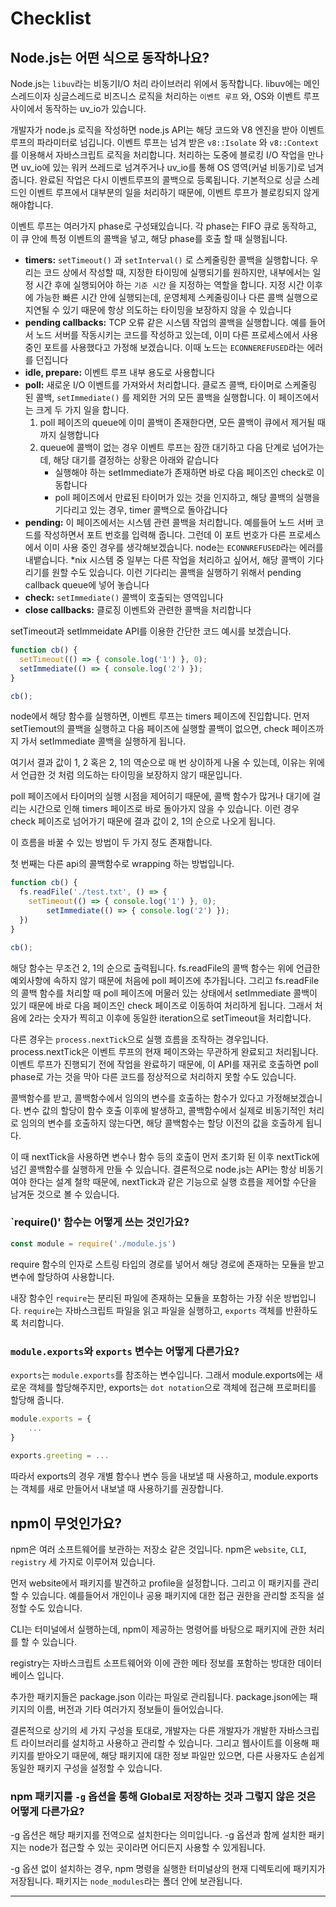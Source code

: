 # Checklist

## Node.js는 어떤 식으로 동작하나요?

Node.js는 `libuv`라는 비동기I/O 처리 라이브러리 위에서 동작합니다. libuv에는 메인스레드이자 싱글스레드로 비즈니스 로직을 처리하는  `이벤트 루프` 와, OS와 이벤트 루프 사이에서 동작하는 uv_io가 있습니다.

개발자가 node.js 로직을 작성하면 node.js API는 해당 코드와 V8 엔진을 받아 이벤트 루프의 파라미터로 넘깁니다. 이벤트 루프는 넘겨 받은 `v8::Isolate` 와 `v8::Context` 를 이용해서 자바스크립트 로직을 처리합니다. 처리하는 도중에 블로킹 I/O 작업을 만나면 uv_io에 있는 워커 쓰레드로 넘겨주거나 uv_io를 통해 OS 영역(커널 비동기)로 넘겨줍니다. 완료된 작업은 다시 이벤트루프의 콜백으로 등록됩니다. 기본적으로 싱글 스레드인 이벤트 루프에서 대부분의 일을 처리하기 때문에, 이벤트 루프가 블로킹되지 않게 해야합니다.

이벤트 루프는 여러가지 phase로 구성돼있습니다. 각 phase는 FIFO 큐로 동작하고, 이 큐 안에 특정 이벤트의 콜백을 넣고, 해당 phase를 호출 할 때 실행됩니다.

- **timers:** `setTimeout()` 과 `setInterval()` 로 스케줄링한 콜백을 실행합니다. 우리는 코드 상에서 작성할 때, 지정한 타이밍에 실행되기를 원하지만, 내부에서는 일정 시간 후에 실행되어야 하는 `기준 시간` 을 지정하는 역할을 합니다. 지정 시간 이후에 가능한 빠른 시간 안에 실행되는데, 운영체제 스케줄링이나 다른 콜백 실행으로 지연될 수 있기 때문에 항상 의도하는 타이밍을 보장하지 않을 수 있습니다
- **pending callbacks:** TCP 오류 같은 시스템 작업의 콜백을 실행합니다. 예를 들어서 노드 서버를 작동시키는 코드를 작성하고 있는데, 이미 다른 프로세스에서 사용중인 포트를 사용했다고 가정해 보겠습니다. 이때 노드는 `ECONNEREFUSED`라는 에러를 던집니다
- **idle, prepare:** 이벤트 루프 내부 용도로 사용합니다
- **poll:** 새로운 I/O 이벤트를 가져와서 처리합니다. 클로즈 콜백, 타이머로 스케줄링 된 콜백, `setImmediate()` 를 제외한 거의 모든 콜백을 실행합니다. 이 페이즈에서는 크게 두 가지 일을 합니다.
  1. poll 페이즈의 queue에 이미 콜백이 존재한다면, 모든 콜백이 큐에서 제거될 때 까지 실행합니다
  2. queue에 콜백이 없는 경우 이벤트 루프는 잠깐 대기하고 다음 단계로 넘어가는데, 해당 대기를 결정하는 상황은 아래와 같습니다
     - 실행해야 하는 setImmediate가 존재하면 바로 다음 페이즈인 check로 이동합니다
     - poll 페이즈에서 만료된 타이머가 있는 것을 인지하고, 해당 콜백의 실행을 기다리고 있는 경우, timer 콜백으로 돌아갑니다
- **pending:** 이 페이즈에서는 시스템 관련 콜백을 처리합니다. 예를들어 노드 서버 코드를 작성하면서 포트 번호를 입력해 줍니다. 그런데 이 포트 번호가 다른 프로세스에서 이미 사용 중인 경우를 생각해보겠습니다. node는 `ECONNREFUSED`라는 에러를 내뱉습니다. *nix 시스템 중 일부는 다른 작업을 처리하고 싶어서, 해당 콜백이 기다리기를 원할 수도 있습니다. 이런 기다리는 콜백을 실행하기 위해서 pending callback queue에 넣어 놓습니다
- **check:** `setImmediate()` 콜백이 호출되는 영역입니다
- **close callbacks:** 클로징 이벤트와 관련한 콜백을 처리합니다

setTimeout과 setImmeidate API를 이용한 간단한 코드 예시를 보겠습니다.

``` js
function cb() {
  setTimeout(() => { console.log('1') }, 0);
  setImmediate(() => { console.log('2') });
}

cb();
```

node에서 해당 함수를 실행하면, 이벤트 루프는 timers 페이즈에 진입합니다. 먼저 setTiemout의 콜백을 실행하고 다음 페이즈에 실행할 콜백이 없으면, check 페이즈까지 가서 setImmediate 콜백을 실행하게 됩니다.

여기서 결과 값이 1, 2 혹은 2, 1의 역순으로 매 번 상이하게 나올 수 있는데, 이유는 위에서 언급한 것 처럼 의도하는 타이밍을 보장하지 않기 때문입니다.

poll 페이즈에서 타이머의 실행 시점을 제어히기 때문에, 콜백 함수가 많거나 대기에 걸리는 시간으로 인해 timers 페이즈로 바로 돌아가지 않을 수 있습니다. 이런 경우 check 페이즈로 넘어가기 때문에 결과 값이 2, 1의 순으로 나오게 됩니다.

이 흐름을 바꿀 수 있는 방법이 두 가지 정도 존재합니다.

첫 번째는 다른 api의 콜백함수로 wrapping 하는 방법입니다.

``` js
function cb() {
  fs.readFile('./test.txt', () => {
    setTimeout(() => { console.log('1') }, 0);
		setImmediate(() => { console.log('2') });
  })
}

cb();
```

해당 함수는 무조건 2, 1의 순으로 출력됩니다. fs.readFile의 콜백 함수는 위에 언급한 예외사항에 속하지 않기 때문에 처음에 poll 페이즈에 추가됩니다. 그리고 fs.readFile의 콜백 함수를 처리할 때 poll 페이즈에 머물러 있는 상태에서 setImmediate 콜백이 있기 때문에 바로 다음 페이즈인 check 페이즈로 이동하여 처리하게 됩니다. 그래서 처음에 2라는 숫자가 찍히고 이후에 동일한 iteration으로 setTimeout을 처리합니다.

다른 경우는 `process.nextTick`으로 실행 흐름을 조작하는 경우입니다. process.nextTick은 이벤트 루프의 현재 페이즈와는 무관하게 완료되고 처리됩니다. 이벤트 루프가 진행되기 전에 작업을 완료하기 때문에, 이 API를 재귀로 호출하면 poll phase로 가는 것을 막아 다른 코드를 정상적으로 처리하지 못할 수도 있습니다.

콜백함수를 받고, 콜백함수에서 임의의 변수를 호출하는 함수가 있다고 가정해보겠습니다. 변수 값의 할당이 함수 호출 이후에 발생하고, 콜백함수에서 실제로 비동기적인 처리로 임의의 변수를 호출하지 않는다면, 해당 콜백함수는 할당 이전의 값을 호출하게 됩니다.

이 때 nextTick을 사용하면 변수나 함수 등의 호출이 먼저 초기화 된 이후 nextTick에 넘긴 콜백함수를 실행하게 만들 수 있습니다. 결론적으로 node.js는 API는 항상 비동기여야 한다는 설계 철학 때문에, nextTick과 같은 기능으로 실행 흐름을 제어할 수단을 남겨둔 것으로 볼 수 있습니다.



### `require()' 함수는 어떻게 쓰는 것인가요?

``` js
const module = require('./module.js')
```

require 함수의 인자로 스트링 타입의 경로를 넣어서 해당 경로에 존재하는 모듈을 받고 변수에 할당하여 사용합니다.

내장 함수인 `require`는 분리된 파일에 존재하는 모듈을 포함하는 가장 쉬운 방법입니다. `require`는 자바스크립트 파일을 읽고 파일을 실행하고, `exports` 객체를 반환하도록 처리합니다.




### `module.exports`와 `exports` 변수는 어떻게 다른가요?

`exports`는 `module.exports`를 참조하는 변수입니다. 그래서 module.exports에는 새로운 객체를 할당해주지만, exports는 `dot notation`으로 객체에 접근해 프로퍼티를 할당해 줍니다.

``` js
module.exports = {
	...
}
  
exports.greeting = ...
```

따라서 exports의 경우 개별 함수나 변수 등을 내보낼 때 사용하고, module.exports는 객체를 새로 만들어서 내보낼 때 사용하기를 권장합니다.



## npm이 무엇인가요?

npm은 여러 소프트웨어를 보관하는 저장소 같은 것입니다. npm은 `website`, `CLI`, `registry` 세 가지로 이루어져 있습니다.

먼저 website에서 패키지를 발견하고 profile을 설정합니다. 그리고 이 패키지를 관리할 수 있습니다. 예를들어서 개인이나 공용 패키지에 대한 접근 권한을 관리할 조직을 설정할 수도 있습니다.

CLI는 터미널에서 실행하는데, npm이 제공하는 명령어를 바탕으로 패키지에 관한 처리를 할 수 있습니다.

registry는 자바스크립트 소프트웨어와 이에 관한 메타 정보를 포함하는 방대한 데이터베이스 입니다.

추가한 패키지들은 package.json 이라는 파일로 관리됩니다. package.json에는 패키지의 이름, 버전과 기타 여러가지 정보들이 들어있습니다.

결론적으로 상기의 세 가지 구성을 토대로, 개발자는 다른 개발자가 개발한 자바스크립트 라이브러리를 설치하고 사용하고 관리할 수 있습니다. 그리고 웹사이트를 이용해 패키지를 받아오기 때문에, 해당 패키지에 대한 정보 파일만 있으면, 다른 사용자도 손쉽게 동일한 패키지 구성을 설정할 수 있습니다.

### npm 패키지를 `-g` 옵션을 통해 Global로 저장하는 것과 그렇지 않은 것은 어떻게 다른가요?

-g 옵션은 해당 패키지를 전역으로 설치한다는 의미입니다. -g 옵션과 함께 설치한 패키지는 node가 접근할 수 있는 곳이라면 어디든지 사용할 수 있게됩니다.

-g 옵션 없이 설치하는 경우, npm 명령을 실행한 터미널상의 현재 디렉토리에 패키지가 저장됩니다. 패키지는 `node_modules`라는 폴더 안에 보관됩니다.

---

